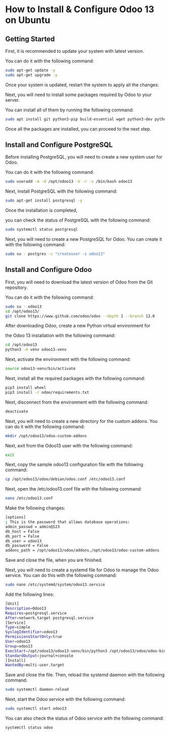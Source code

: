 # How to Install & Configure Odoo 13 on Ubuntu

## Getting Started
First, it is recommended to update your system with latest version.

You can do it with the following command:

```sh
sudo apt-get update -y
sudo apt-get upgrade -y
```

Once your system is updated, restart the system to apply all the changes:

Next, you will need to install some packages required by Odoo to your server.

You can install all of them by running the following command:

```sh
sudo apt install git python3-pip build-essential wget python3-dev python3-venv python3-wheel libxslt-dev libzip-dev libldap2-dev libsasl2-dev python3-setuptools node-less libpq-dev -y
```
Once all the packages are installed, you can proceed to the next step.

## Install and Configure PostgreSQL

Before installing PostgreSQL, you will need to create a new system user for Odoo. 

You can do it with the following command:
```sh
sudo useradd -m -d /opt/odoo13 -U -r -s /bin/bash odoo13
```

Next, install PostgreSQL with the following command:

```sh
sudo apt-get install postgresql -y
```
Once the installation is completed, 

you can check the status of PostgreSQL with the following command:

```sh
sudo systemctl status postgresql
```
Next, you will need to create a new PostgreSQL for Odoo. 
You can create it with the following command:

```sh
sudo su - postgres -c "createuser -s odoo13"
```
## Install and Configure Odoo

First, you will need to download the latest version of Odoo from the Git repository. 

You can do it with the following command:
```sh
sudo su - odoo13
cd /opt/odoo13/
git clone https://www.github.com/odoo/odoo --depth 1 --branch 13.0
```
After downloading Odoo, create a new Python virtual environment for 

the Odoo 13 installation with the following command:

```sh
cd /opt/odoo13
python3 -m venv odoo13-venv
```
Next, activate the environment with the following command:

```sh
source odoo13-venv/bin/activate
```

Next, install all the required packages with the following command:

```sh
pip3 install wheel
pip3 install -r odoo/requirements.txt
```

Next, disconnect from the environment with the following command:

```sh
deactivate
```

Next, you will need to create a new directory for the custom addons. You can do it with the following command:

```sh
mkdir /opt/odoo13/odoo-custom-addons
```

Next, exit from the Odoo13 user with the following command:

```sh
exit
```

Next, copy the sample odoo13 configuration file with the following command:

```sh
cp /opt/odoo13/odoo/debian/odoo.conf /etc/odoo13.conf
```

Next, open the /etc/odoo13.conf file with the following command:

```sh
nano /etc/odoo13.conf
```

Make the following changes:

```sh
[options]
; This is the password that allows database operations:
admin_passwd = admin@123
db_host = False
db_port = False
db_user = odoo13
db_password = False
addons_path = /opt/odoo13/odoo/addons,/opt/odoo13/odoo-custom-addons
```

Save and close the file, when you are finished.

Next, you will need to create a systemd file for Odoo to manage the Odoo service. You can do this with the following command:

```sh
sudo nano /etc/systemd/system/odoo13.service
```

Add the following lines:

```sh
[Unit]
Description=Odoo13
Requires=postgresql.service
After=network.target postgresql.service
[Service]
Type=simple
SyslogIdentifier=odoo13
PermissionsStartOnly=true
User=odoo13
Group=odoo13
ExecStart=/opt/odoo13/odoo13-venv/bin/python3 /opt/odoo13/odoo/odoo-bin -c /etc/odoo13.conf
StandardOutput=journal+console
[Install]
WantedBy=multi-user.target
```

Save and close the file. Then, reload the systemd daemon with the following command:

```sh
sudo systemctl daemon-reload
```

Next, start the Odoo service with the following command:

```sh
sudo systemctl start odoo13
```
You can also check the status of Odoo service with the following command:

```sh
systemctl status odoo
```

